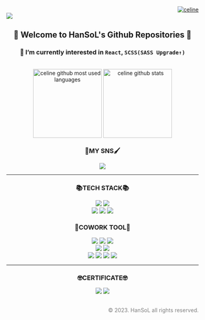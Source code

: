 <div align="right">
	<a href="https://github.com/celinechoi"><img src="https://komarev.com/ghpvc/?username=celinechoi&label=Profile%20views&color=B897FF&style=flat" alt="celine"></a>
</div>
<img src="https://capsule-render.vercel.app/api?type=waving&color=gradient&customColorList=0,1,2,5,30&height=185&section=header&text=Hello&ensp;(●'◡'●)&fontSize=40&animation=fadeIn&fontColor=f0f0f0&fontAlign=50&&fontAlignY=30&desc=WebPublisher&ensp;HanSoL's&ensp;Github🌊&descSize=22&&descAlign=50&descAlignY=55">

<div align="center">

## 🌼 Welcome to HanSoL's Github Repositories 👋 
### 🌱 I’m currently interested in `React`, `SCSS(SASS Upgrade↑)`
</dv>

<br>
<div align="center">
	<a href="https://github.com/celinechoi?tab=repositories"><img align="center" style="height: 180px" src="https://github-readme-stats.vercel.app/api/top-langs/?username=celinechoi&langs_count=10&layout=compact&theme=nord&hide_border=true" alt="celine github most used languages"></a>
	<a href="https://github.com/celinechoi?tab=repositories"><img align="center" style="height: 180px" src="https://github-readme-stats.vercel.app/api?username=celinechoi&show_icons=true&include_all_commits=true&theme=nord&hide_border=true" alt="celine github stats" /></a>
</div>

<div align="center">
	<h3>🎨MY SNS🖌</h3>
	<a href="https://jintrue.tistory.com/"><img src="https://img.shields.io/badge/tistory-FF5A4A?style=for-the-badge&logo=tistory&logoColor=white"></a>
</div>
<hr>
<div align="center">
	<h3>📚TECH STACK📚</h3>
	<img src="https://img.shields.io/badge/javascript-F7DF1E?style=for-the-badge&logo=javascript&logoColor=white"> <img src="https://img.shields.io/badge/jQuery-0769AD?style=for-the-badge&logo=jQuery&logoColor=white">
	<br>
	<img src="https://img.shields.io/badge/sass-CC6699?style=for-the-badge&logo=sass&logoColor=white"> <img src="https://img.shields.io/badge/css3-1572B6?style=for-the-badge&logo=css3&logoColor=white"> <img src="https://img.shields.io/badge/html5-E34F26?style=for-the-badge&logo=html5&logoColor=white">
</div>
<div align="center">
	<h3>🙌COWORK TOOL🙌</h3>
	<img src="https://img.shields.io/badge/intellij-000?style=for-the-badge&logo=intellijidea&logoColor=white"> <img src="https://img.shields.io/badge/vscode-007ACC?style=for-the-badge&logo=visualstudiocode&logoColor=white"> <img src="https://img.shields.io/badge/github-181717?style=for-the-badge&logo=github&logoColor=white"> 
	<br>
	<img src="https://img.shields.io/badge/adobephotoshop-31A8FF?style=for-the-badge&logo=adobephotoshop&logoColor=white"> <img src="https://img.shields.io/badge/zeplin-FDBD39?style=for-the-badge&logo=zeplin&logoColor=white">
	<br>
	<img src="https://img.shields.io/badge/slack-4A154B?style=for-the-badge&logo=slack&logoColor=white"> <img src="https://img.shields.io/badge/notion-000?style=for-the-badge&logo=notion&logoColor=white"> <img src="https://img.shields.io/badge/asana-F06A6A?style=for-the-badge&logo=asana&logoColor=white"> <img src="https://img.shields.io/badge/jira-0052CC?style=for-the-badge&logo=jira&logoColor=white"> 
</div>
<hr>
<div align="center">
	<h3>🤓CERTIFICATE🤓</h3>
	<img src="https://img.shields.io/badge/정보처리기사-01345B?style=for-the-badge&logoColor=white"> <img src="https://img.shields.io/badge/GTQ-그래픽기술자격1급-0DB14B?style=for-the-badge&logoColor=white">
</div>
<br>
<div align="right">
	<p style="color:gray">© 2023. HanSoL all rights reserved.</p>
</div>